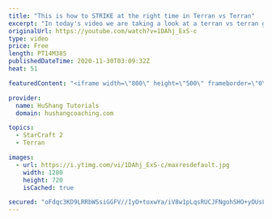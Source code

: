 ```yaml
---
title: "This is how to STRIKE at the right time in Terran vs Terran"
excerpt: "In today's video we are taking a look at a terran vs terran game I played that showcases some patience and how I like to calculate when it's the correct time to attack!  Coaching -------------------------------------------------------------------------- Website: https://www.hushangcoaching.com  Interested"
originalUrl: https://youtube.com/watch?v=1DAhj_ExS-c
type: video
price: Free
length: PT14M38S
publishedDateTime: 2020-11-30T03:09:32Z
heat: 51

featuredContent: "<iframe width=\"800\" height=\"500\" frameborder=\"0\" src=\"https://www.youtube.com/embed/1DAhj_ExS-c\" allow=\"accelerometer; autoplay; encrypted-media; gyroscope; picture-in-picture\" allowfullscreen></iframe>"

provider:
  name: HuShang Tutorials
  domain: hushangcoaching.com

topics:
  - StarCraft 2
  - Terran

images:
  - url: https://i.ytimg.com/vi/1DAhj_ExS-c/maxresdefault.jpg
    width: 1280
    height: 720
    isCached: true

secured: "oFdqc3KD9LRRbWSsiGGFV//IyO+toxwYa/iV8w1pLqsRUCJFNgohSHO+yOUsLc/vDkOpu6ukw+mh5LfughS/6JdALyNhPmxfsR5V96dZj9fzCYa0QS1vTaL9aXBgNisYaTpRUIeLovBPhQONR78VNfRUIrK6+tI13SQfCj40STFxK13VNrwGiEuHlC6Nk8DUoS/D/q+AO7fwYL7o5daTfJEPFU9x3g8DlajubrG4JIGJNPqUMkrMQElOs5MwfiG9Qb+yK9wcXdOXmwzlkRi00CkqZ0xHntALeMe8tnnvfw/+Cc2O9N2a/TczcoCJJnoKiYAtNvsu1IKpbJUunCgQXsTqke01F3gi9bYqHgnCdEmF4QmiOXH5SYe7Y6nAm2SVq5Ahg0SOmPGj1K6gQ2qOWXvXXo91DvwXWd0QJF7ksNE=;1Rqu5VaR9xPBqYPqK3+F/A=="
---
```


